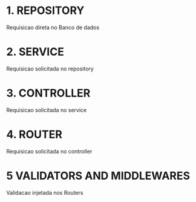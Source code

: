 # 1. REPOSITORY
Requisicao direta no Banco de dados

# 2. SERVICE
Requisicao solicitada no repository

# 3. CONTROLLER
Requisicao solicitada no service

# 4. ROUTER
Requisicao solicitada no controller

# 5 VALIDATORS AND MIDDLEWARES 
Validacao injetada nos Routers
